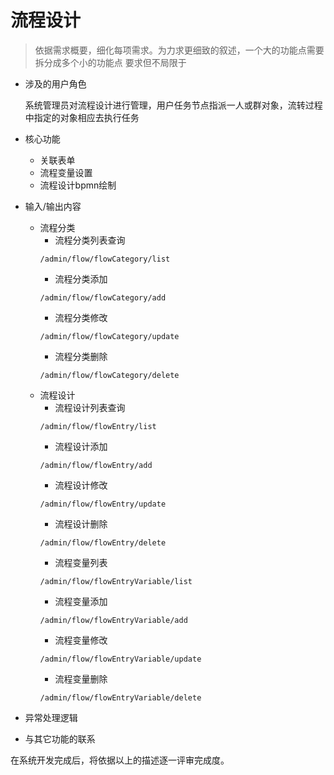 # 流程设计

> 依据需求概要，细化每项需求。为力求更细致的叙述，一个大的功能点需要拆分成多个小的功能点 要求但不局限于

- 涉及的用户角色
  
  系统管理员对流程设计进行管理，用户任务节点指派一人或群对象，流转过程中指定的对象相应去执行任务
- 核心功能
  - 关联表单
  - 流程变量设置
  - 流程设计bpmn绘制
- 输入/输出内容
  - 流程分类
    - 流程分类列表查询
    ```http 
    /admin/flow/flowCategory/list
    ```
    - 流程分类添加
     ```http 
    /admin/flow/flowCategory/add
    ```
    - 流程分类修改
     ```http 
    /admin/flow/flowCategory/update
    ```
    - 流程分类删除
     ```http 
    /admin/flow/flowCategory/delete
    ```
  - 流程设计
    - 流程设计列表查询
    ```http 
    /admin/flow/flowEntry/list
    ```
    - 流程设计添加
    ```http
    /admin/flow/flowEntry/add
    ```
    - 流程设计修改
    ```http
    /admin/flow/flowEntry/update
    ```
    - 流程设计删除
    ```http
    /admin/flow/flowEntry/delete
    ```
    - 流程变量列表
    ```http
    /admin/flow/flowEntryVariable/list
    ```
    - 流程变量添加
    ```http
    /admin/flow/flowEntryVariable/add
    ```
    - 流程变量修改
    ```http
    /admin/flow/flowEntryVariable/update
    ```
    - 流程变量删除
    ```http
    /admin/flow/flowEntryVariable/delete
    ```
- 异常处理逻辑
- 与其它功能的联系

在系统开发完成后，将依据以上的描述逐一评审完成度。
